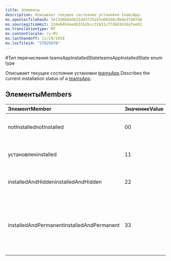 ```yaml
---
title: Элементы
description: Описывает текущее состояние установки teamsApp.
ms.openlocfilehash: 5413d0b8dd631dd3f35a55e802b0c0bde3740748
ms.sourcegitcommit: 334e84b4aed63162bcc31831cffd6d363dafee02
ms.translationtype: MT
ms.contentlocale: ru-RU
ms.lasthandoff: 11/29/2018
ms.locfileid: "27025978"
---
```

#<a name="teamsappinstalledstate-enum-type"></a><span data-ttu-id="4e833-103">Тип перечисления teamsAppInstalledState</span><span class="sxs-lookup"><span data-stu-id="4e833-103">teamsAppInstalledState enum type</span></span>



<span data-ttu-id="4e833-104">Описывает текущее состояние установки [teamsApp](teamsapp.md).</span><span class="sxs-lookup"><span data-stu-id="4e833-104">Describes the current installation status of a [teamsApp](teamsapp.md).</span></span>

## <a name="members"></a><span data-ttu-id="4e833-105">Элементы</span><span class="sxs-lookup"><span data-stu-id="4e833-105">Members</span></span>

| <span data-ttu-id="4e833-106">Элемент</span><span class="sxs-lookup"><span data-stu-id="4e833-106">Member</span></span> | <span data-ttu-id="4e833-107">Значение</span><span class="sxs-lookup"><span data-stu-id="4e833-107">Value</span></span>| <span data-ttu-id="4e833-108">Description</span><span class="sxs-lookup"><span data-stu-id="4e833-108">Description</span></span> |
|:---------------|:--------|:----------|
|<span data-ttu-id="4e833-109">notInstalled</span><span class="sxs-lookup"><span data-stu-id="4e833-109">notInstalled</span></span>|<span data-ttu-id="4e833-110">0</span><span class="sxs-lookup"><span data-stu-id="4e833-110">0</span></span>|<span data-ttu-id="4e833-111">Приложение не установлено в группу.</span><span class="sxs-lookup"><span data-stu-id="4e833-111">App is not installed to team.</span></span>|
|<span data-ttu-id="4e833-112">установлен</span><span class="sxs-lookup"><span data-stu-id="4e833-112">installed</span></span>|<span data-ttu-id="4e833-113">1</span><span class="sxs-lookup"><span data-stu-id="4e833-113">1</span></span>|<span data-ttu-id="4e833-114">Приложение устанавливается в обычном режиме.</span><span class="sxs-lookup"><span data-stu-id="4e833-114">App is installed normally.</span></span>|
|<span data-ttu-id="4e833-115">installedAndHidden</span><span class="sxs-lookup"><span data-stu-id="4e833-115">installedAndHidden</span></span>|<span data-ttu-id="4e833-116">2</span><span class="sxs-lookup"><span data-stu-id="4e833-116">2</span></span>|<span data-ttu-id="4e833-117">Приложение установлен, но скрыты.</span><span class="sxs-lookup"><span data-stu-id="4e833-117">App is installed but hidden from view.</span></span>|
|<span data-ttu-id="4e833-118">installedAndPermanent</span><span class="sxs-lookup"><span data-stu-id="4e833-118">installedAndPermanent</span></span>|<span data-ttu-id="4e833-119">3</span><span class="sxs-lookup"><span data-stu-id="4e833-119">3</span></span>|<span data-ttu-id="4e833-120">Приложение устанавливается без возможности восстановления и не могут быть удалены.</span><span class="sxs-lookup"><span data-stu-id="4e833-120">App is permanently installed and may not be removed.</span></span>|
